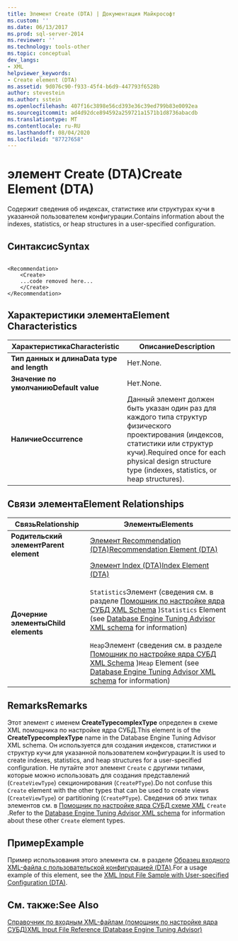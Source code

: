 ```yaml
---
title: Элемент Create (DTA) | Документация Майкрософт
ms.custom: ''
ms.date: 06/13/2017
ms.prod: sql-server-2014
ms.reviewer: ''
ms.technology: tools-other
ms.topic: conceptual
dev_langs:
- XML
helpviewer_keywords:
- Create element (DTA)
ms.assetid: 9d076c90-f933-45f4-b6d9-447793f6528b
author: stevestein
ms.author: sstein
ms.openlocfilehash: 407f16c3898e56cd393e36c39ed799b83e0092ea
ms.sourcegitcommit: ad4d92dce894592a259721a1571b1d8736abacdb
ms.translationtype: MT
ms.contentlocale: ru-RU
ms.lasthandoff: 08/04/2020
ms.locfileid: "87727658"
---
```

# <a name="create-element-dta"></a><span data-ttu-id="131d2-102">элемент Create (DTA)</span><span class="sxs-lookup"><span data-stu-id="131d2-102">Create Element (DTA)</span></span>
  <span data-ttu-id="131d2-103">Содержит сведения об индексах, статистике или структурах кучи в указанной пользователем конфигурации.</span><span class="sxs-lookup"><span data-stu-id="131d2-103">Contains information about the indexes, statistics, or heap structures in a user-specified configuration.</span></span>  
  
## <a name="syntax"></a><span data-ttu-id="131d2-104">Синтаксис</span><span class="sxs-lookup"><span data-stu-id="131d2-104">Syntax</span></span>  
  
```  
  
<Recommendation>  
    <Create>  
    ...code removed here...  
    </Create>  
</Recommendation>  
```  
  
## <a name="element-characteristics"></a><span data-ttu-id="131d2-105">Характеристики элемента</span><span class="sxs-lookup"><span data-stu-id="131d2-105">Element Characteristics</span></span>  
  
|<span data-ttu-id="131d2-106">Характеристика</span><span class="sxs-lookup"><span data-stu-id="131d2-106">Characteristic</span></span>|<span data-ttu-id="131d2-107">Описание</span><span class="sxs-lookup"><span data-stu-id="131d2-107">Description</span></span>|  
|--------------------|-----------------|  
|<span data-ttu-id="131d2-108">**Тип данных и длина**</span><span class="sxs-lookup"><span data-stu-id="131d2-108">**Data type and length**</span></span>|<span data-ttu-id="131d2-109">Нет.</span><span class="sxs-lookup"><span data-stu-id="131d2-109">None.</span></span>|  
|<span data-ttu-id="131d2-110">**Значение по умолчанию**</span><span class="sxs-lookup"><span data-stu-id="131d2-110">**Default value**</span></span>|<span data-ttu-id="131d2-111">Нет.</span><span class="sxs-lookup"><span data-stu-id="131d2-111">None.</span></span>|  
|<span data-ttu-id="131d2-112">**Наличие**</span><span class="sxs-lookup"><span data-stu-id="131d2-112">**Occurrence**</span></span>|<span data-ttu-id="131d2-113">Данный элемент должен быть указан один раз для каждого типа структур физического проектирования (индексов, статистики или структур кучи).</span><span class="sxs-lookup"><span data-stu-id="131d2-113">Required once for each physical design structure type (indexes, statistics, or heap structures).</span></span>|  
  
## <a name="element-relationships"></a><span data-ttu-id="131d2-114">Связи элемента</span><span class="sxs-lookup"><span data-stu-id="131d2-114">Element Relationships</span></span>  
  
|<span data-ttu-id="131d2-115">Связь</span><span class="sxs-lookup"><span data-stu-id="131d2-115">Relationship</span></span>|<span data-ttu-id="131d2-116">Элементы</span><span class="sxs-lookup"><span data-stu-id="131d2-116">Elements</span></span>|  
|------------------|--------------|  
|<span data-ttu-id="131d2-117">**Родительский элемент**</span><span class="sxs-lookup"><span data-stu-id="131d2-117">**Parent element**</span></span>|[<span data-ttu-id="131d2-118">Элемент Recommendation (DTA)</span><span class="sxs-lookup"><span data-stu-id="131d2-118">Recommendation Element &#40;DTA&#41;</span></span>](recommendation-element-dta.md)|  
|<span data-ttu-id="131d2-119">**Дочерние элементы**</span><span class="sxs-lookup"><span data-stu-id="131d2-119">**Child elements**</span></span>|[<span data-ttu-id="131d2-120">Элемент Index (DTA)</span><span class="sxs-lookup"><span data-stu-id="131d2-120">Index Element &#40;DTA&#41;</span></span>](index-element-dta.md)<br /><br /> <span data-ttu-id="131d2-121">`Statistics`Элемент (сведения см. в разделе [Помощник по настройке ядра СУБД XML Schema](https://schemas.microsoft.com/sqlserver/) )</span><span class="sxs-lookup"><span data-stu-id="131d2-121">`Statistics` Element (see [Database Engine Tuning Advisor XML schema](https://schemas.microsoft.com/sqlserver/) for information)</span></span><br /><br /> <span data-ttu-id="131d2-122">`Heap`Элемент (сведения см. в разделе [Помощник по настройке ядра СУБД XML Schema](https://schemas.microsoft.com/sqlserver/) )</span><span class="sxs-lookup"><span data-stu-id="131d2-122">`Heap` Element (see [Database Engine Tuning Advisor XML schema](https://schemas.microsoft.com/sqlserver/) for information)</span></span>|  
  
## <a name="remarks"></a><span data-ttu-id="131d2-123">Remarks</span><span class="sxs-lookup"><span data-stu-id="131d2-123">Remarks</span></span>  
 <span data-ttu-id="131d2-124">Этот элемент с именем **CreateTypecomplexType** определен в схеме XML помощника по настройке ядра СУБД.</span><span class="sxs-lookup"><span data-stu-id="131d2-124">This element is of the **CreateTypecomplexType** name in the Database Engine Tuning Advisor XML schema.</span></span> <span data-ttu-id="131d2-125">Он используется для создания индексов, статистики и структур кучи для указанной пользователем конфигурации.</span><span class="sxs-lookup"><span data-stu-id="131d2-125">It is used to create indexes, statistics, and heap structures for a user-specified configuration.</span></span> <span data-ttu-id="131d2-126">Не путайте этот элемент `Create` с другими типами, которые можно использовать для создания представлений (`CreateViewType`) секционирования (`CreatePType`).</span><span class="sxs-lookup"><span data-stu-id="131d2-126">Do not confuse this `Create` element with the other types that can be used to create views (`CreateViewType`) or partitioning (`CreatePType`).</span></span> <span data-ttu-id="131d2-127">Сведения об этих типах элементов см. в [Помощник по настройке ядра СУБД схеме XML](https://schemas.microsoft.com/sqlserver/) `Create` .</span><span class="sxs-lookup"><span data-stu-id="131d2-127">Refer to the [Database Engine Tuning Advisor XML schema](https://schemas.microsoft.com/sqlserver/) for information about these other `Create` element types.</span></span>  
  
## <a name="example"></a><span data-ttu-id="131d2-128">Пример</span><span class="sxs-lookup"><span data-stu-id="131d2-128">Example</span></span>  
 <span data-ttu-id="131d2-129">Пример использования этого элемента см. в разделе [Образец входного XML-файла с пользовательской конфигурацией (DTA)](xml-input-file-sample-with-user-specified-configuration-dta.md).</span><span class="sxs-lookup"><span data-stu-id="131d2-129">For a usage example of this element, see the [XML Input File Sample with User-specified Configuration &#40;DTA&#41;](xml-input-file-sample-with-user-specified-configuration-dta.md).</span></span>  
  
## <a name="see-also"></a><span data-ttu-id="131d2-130">См. также:</span><span class="sxs-lookup"><span data-stu-id="131d2-130">See Also</span></span>  
 [<span data-ttu-id="131d2-131">Справочник по входным XML-файлам (помощник по настройке ядра СУБД)</span><span class="sxs-lookup"><span data-stu-id="131d2-131">XML Input File Reference &#40;Database Engine Tuning Advisor&#41;</span></span>](xml-input-file-reference-database-engine-tuning-advisor.md)  
  
  
